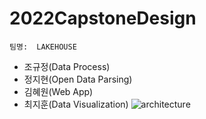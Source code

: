 # 2022CapstoneDesign
    팀명:  LAKEHOUSE 
* 조규정(Data Process)
* 정지현(Open Data Parsing)
* 김혜원(Web App)
* 최지훈(Data Visualization)
![architecture](https://user-images.githubusercontent.com/79031670/154041050-c5acce59-7203-488f-ae2f-f3df13ffa288.jpg)
